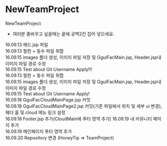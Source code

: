 # NewTeamProject
NewTeamProject  

* 여러분 줄바꾸고 싶을때는 끝에 공백2칸 집어 넣으세요.  

16.09.13 헤드.jsp 파일  
16.09.13 철한 + 동수 파일 취합  
16.09.15 images 폴더 생성, 이미지 파일 저장 및 GgulFacMain.jsp, Header.jsp내 이미지 파일 경로 수정  
16.09.15 Test about Git Username Apply!!!  
16.09.13 철한 + 동수 파일 취합  
16.09.15 images 폴더 생성, 이미지 파일 저장 및 GgulFacMain.jsp, Header.jsp내 이미지 파일 경로 수정  
16.09.15 Test about Git Username Apply!  
16.09.18 GgulFacCloudMainPage.jsp 커밋  
16.09.18 GgulFacCloudMainPage2.jsp 커밋(기존 파일에서 위치 및 세부 ui 변경), 헤더 홈 및 cloud 메뉴 링크 설정  
16.09.18 Footer.jsp 추가(CloudMain에 푸터 영역 추가)
16.09.19 내 커뮤니티 페이지 추가  
16.09.19 메인페이지 푸터 영역 추가  
16.09.20 Repository 변경 (HoneyTip => TeamProject)
